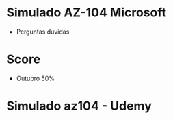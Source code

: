  # Simulado AZ-104 Microsoft 

 - Perguntas duvidas

 # Score
 - Outubro 50%

 # Simulado az104 - Udemy

 

